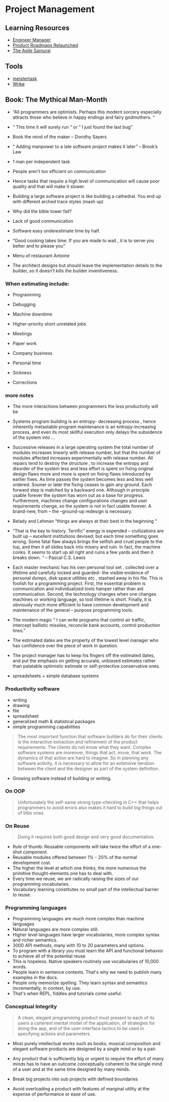 # Project Management

## Learning Resources

- [Engineer Manager](https://github.com/ryanburgess/engineer-manager)
- [Product Roadmaps Relaunched](https://www.safaribooksonline.com/library/view/product-roadmaps-relaunched/9781491971710/)
- [The Agile Samurai](https://pragprog.com/book/jtrap/the-agile-samurai)

## Tools

- [meistertask](https://www.meistertask.com/)
- [Wrike](https://www.wrike.com/)


## Book: The Mythical Man-Month

* “All programmers are optimists. Perhaps this modern sorcery especially attracts those who believe in happy endings and fairy godmothers. “

* “ This time it will surely run “ or “ I just found the last bug”

* Book the mind of the maker – Dorothy Sayers

* “ Adding manpower to a late software project makes it later” – Brook’s Law

* 1 man per independent task

* People aren’t too efficient on communication

* Hence tasks that require a high level of communication will cause poor quality and that will make it slower.

* Building a large software project is like building a cathedral. You end up with different arched trace styles \(mash up\)

* Why did the bible tower fail?

* Lack of good communication

* Software easy underestimate time by half.

* “Good cooking takes time. If you are made to wait , it is to serve you better and to please you”

* Menu of restaurant Antoine

* The architect designs but should leave the implementation details to the builder, so it doesn’t kills the builder inventiveness.


### When estimating include:

* Programming

* Debugging

* Machine downtime

* Higher-priority short unrelated jobs

* Meetings

* Paper work

* Company business

* Personal time

* Sickness

* Corrections


### more notes

* The more interactions between programmers the less productivity will be

* Systems program building is an entropy- decreasing process , hence inherently metastable program maintenance is an entropy-increasing process, and even its most skillful execution only delays the subsidence of the system into …

* Successive releases in a large operating system the total number of modules increases linearly with release number, but that the number of modules affected increases experimentally with release number. All repairs tend to destroy the structure , to increase the  entropy and disorder of the system less and less effort is spent on fixing original design flaws more and more is spent on fixing flaws introduced by earlier fixes. As time passes the system becomes less and less well ordered. Sooner or later the fixing ceases to gain any ground. Each forward step is matched by a backward one. Although in principle usable forever the system has worn out as a base for progress. Furthermore, machines change configurations changes and user requirements change, so the system is not in fact usable forever. A brand-new, from – the –ground-up redesign is necessary.

* Belady and Lehman “things are always at their best in the beginning “

* “That is the key to history. Terrific” energy is expended – civilizations are built up – excellent institutions devised; but each time something goes wrong. Some fatal flaw always brings the selfish and cruel people to the top, and then it all slides back into misery and ruin. In fact, the machine conks. It seems to start up all right and ruins a few yards and then it breaks down. “ – Pascal C.S. Lewis

* Each master mechanic has his own personal tool set , collected over a lifetime and carefully locked and guarded- the visible evidence of personal dumps, disk space utilities etc , stashed away in his file. This is foolish for a programming project. First, the essential problem is communication and individualized tools hamper rather than aid communication. Second, the technology changes when one changes machines or working language, so tool lifetime is short. Finally, it is obviously much more efficient to have common development and maintenance of the general – purpose programming tools.

* The modern magic “ I can write programs that control air traffic, intercept ballistic missiles, reconcile bank accounts, control production lines.”

* The estimated dates are the property of the lowest level manager who has confidence over the piece of work in question.

* The project manager has to keep his fingers off the estimated dates, and put the emphasis on getting accurate, unbiased estimates rather than palatable optimistic estimate or self-protective conservative ones.

- spreadsheets + simple database systems

### Productivity software
- writing
- drawing
- file
- spreadsheet
- generalized math & statistical packages
- simple programming capabilities

> The most important function that software builders do for their clients is the interactive extraction and refinement of the product requirements. The clients do not know what they want. Complex software systems are moreover, things that act, move, that work. The dynamics of that action are hard to imagine. So in planning any software activity, it is necessary to allow for an extensive iteration between the client and the designer as part of the system definition.

- Growing software instead of building or writing.

### On OOP

> Unfortunately the self-same strong type-checking in C++ that helps programmers to avoid errors also makes it hard to build big things out of little ones.

### On Reuse

> Doing it requires both good design and very good documentation.

- Rule of thumb: Reusable components will take twice the effort of a one-shot component.
- Reusable modules offered between 1% - 20% of the normal development cost.
- The higher the level at which one thinks, the more numerous the primitive thought-elements one has to deal with.
- Every time we reuse, we are radically raising the sizes of our programming vocabularies.
- Vocabulary learning constitutes no small part of the intellectual barrier to reuse.


### Programming languages

- Programming languages are much more complex than machine languages
- Natural languages are more complex still.
- Higher level languages have larger vocabularies, more complex syntax and richer semantics.
- 3000 API methods, many with 10 to 20 parameters and options.
- To program with a library you must learn the API and functional behavior to achieve all of the potential reuse
- This is hopeless. Native speakers routinely use vocabularies of 10,000 words.
- People learn in sentence contexts. That's why we need to publish many examples in the docs.
- People only memorize spelling. They learn syntax and semantics incrementally, in context, by use.
- That's when REPL, fiddles and tutorials come useful.

### Conceptual Integrity

> A clean, elegant programming product must present to each of its users a coherent mental model of the application, of strategies for doing the app, and of the user-interface tactics to be used in specifying actions and parameters.

- Most purely intellectual works such as books, musical composition and elegant software products are designed by a single mind or by a pair.
- Any product that is sufficiently big or urgent to require the effort of many minds has to have an outcome conceptually coherent to the single  mind of a user and at the same time designed by  many minds.

- Break big projects into sub projects with defined boundaries
- Avoid overloading a product with features of marginal utility at the expense of performance or ease of use.



